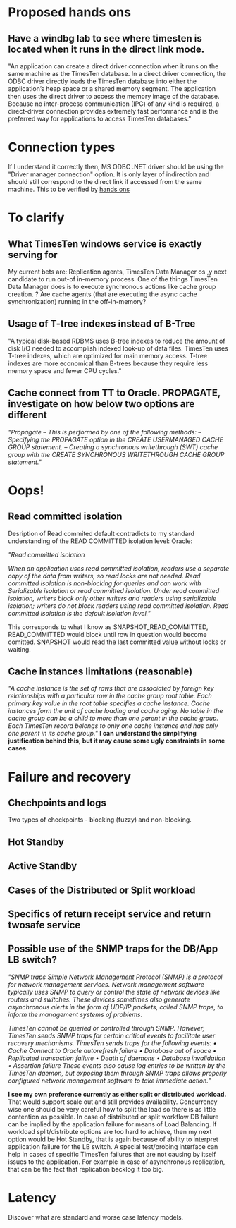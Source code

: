 
# Proposed hands ons #
## Have a windbg lab to see where timesten is located when it runs in the direct link mode. ##

"An application can create a direct driver connection when it runs on the same
machine as the TimesTen database. In a direct driver connection, the ODBC
driver directly loads the TimesTen database into either the application’s heap
space or a shared memory segment. The application then uses the direct driver to
access the memory image of the database. Because no inter-process
communication (IPC) of any kind is required, a direct-driver connection provides
extremely fast performance and is the preferred way for applications to access
TimesTen databases."

# Connection types #
If I understand it correctly then, MS ODBC .NET driver should be using the "Driver manager connection" option. It is only layer of indirection and should still correspond to the direct link if accessed from the same machine. This to be verified by [hands ons](#Proposed.md)

# To clarify #
## What TimesTen windows service is exactly serving for ##
My current bets are: Replication agents, TimesTen Data Manager os ,y next candidate to run out-of in-memory process. One of the things TimesTen Data Manager does is to execute synchronous actions like cache group creation. ? Are cache agents (that are executing the async cache synchronization) running in the off-in-memory?

## Usage of T-tree indexes instead of B-Tree ##
"A typical disk-based
RDBMS uses B-tree indexes to reduce the amount of disk I/O needed to
accomplish indexed look-up of data files. TimesTen uses T-tree indexes, which
are optimized for main memory access. T-tree indexes are more economical than
B-trees because they require less memory space and fewer CPU cycles."
## Cache connect from TT to Oracle. PROPAGATE, investigate on how below two options are different ##
_"Propagate – This is performed by one of the following methods:
– Specifying the PROPAGATE option in the CREATE USERMANAGED
CACHE GROUP statement.
– Creating a synchronous writethrough (SWT) cache group with the
CREATE SYNCHRONOUS WRITETHROUGH CACHE GROUP
statement."_
# Oops! #
## Read committed isolation ##
Desription of Read commited default contradicts to my standard understanding of the READ COMMITTED isolation level:
Oracle:

_"Read committed isolation_


_When an application uses read committed isolation, readers use a separate copy
of the data from writers, so read locks are not needed. Read committed isolation
is non-blocking for queries and can work with Serializable isolation or read
committed isolation. Under read committed isolation, writers block only other
writers and readers using serializable isolation; writers do not block readers using
read committed isolation. Read committed isolation is the default isolation level."_

This corresponds to what I know as SNAPSHOT\_READ\_COMMITTED, READ\_COMMITTED would block until row in question would become comitted. SNAPSHOT would read the last committed value without locks or waiting.

## Cache instances limitations (reasonable) ##
_"A cache instance is the set of rows that are associated by foreign key
relationships with a particular row in the cache group root table. Each primary
key value in the root table specifies a cache instance. Cache instances form the
unit of cache loading and cache aging. No table in the cache group can be a child
to more than one parent in the cache group. Each TimesTen record belongs to
only one cache instance and has only one parent in its cache group."_
**I can understand the simplifying justification behind this, but it may cause some ugly constraints in some cases.**
# Failure and recovery #
## Chechpoints and logs ##
Two types of checkpoints - blocking (fuzzy) and non-blocking.
## Hot Standby ##
## Active Standby ##
## Cases of the Distributed or Split workload ##
## Specifics of return receipt service and return twosafe service ##
## Possible use of the SNMP traps for the DB/App LB switch? ##
_"SNMP traps
Simple Network Management Protocol (SNMP) is a protocol for network
management services. Network management software typically uses SNMP to
query or control the state of network devices like routers and switches. These
devices sometimes also generate asynchronous alerts in the form of UDP/IP
packets, called SNMP traps, to inform the management systems of problems._

_TimesTen cannot be queried or controlled through SNMP. However, TimesTen
sends SNMP traps for certain critical events to facilitate user recovery
mechanisms. TimesTen sends traps for the following events:
• Cache Connect to Oracle autorefresh failure
• Database out of space
• Replicated transaction failure
• Death of daemons
• Database invalidation
• Assertion failure
These events also cause log entries to be written by the TimesTen daemon, but
exposing them through SNMP traps allows properly configured network
management software to take immediate action."_

**I see my own preference currently as either split or distributed workload.** That would support scale out and still provides availability. Concurrency wise one should be very careful how to split the load so there is as little contention as possible. In case of distributed or split workflow DB failure can be implied by the application failure for means of Load Balancing. If workload split/distribute options are too hard to achieve, then my next option would be Hot Standby, that is again because of ability to interpret application failure for the LB switch.
A special test/probing interface can help in cases of specific TimesTen failures that are not causing by itself issues to the application. For example in case of asynchronous replication, that can be the fact that replication backlog it too big.

# Latency #
Discover what are standard and worse case latency models.